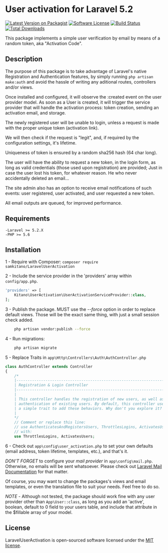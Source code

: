 # User activation for Laravel 5.2

[![Latest Version on Packagist](https://img.shields.io/packagist/v/samkitano/laragrowl.svg?style=flat-square)](https://packagist.org/packages/samkitano/laragrowl)
[![Software License](https://img.shields.io/badge/license-MIT-brightgreen.svg?style=flat-square)](LICENSE.md)
[![Build Status](https://img.shields.io/travis/samkitano/laragrowl/master.svg?style=flat-square)](https://travis-ci.org/samkitano/laragrowl)
[![Total Downloads](https://img.shields.io/packagist/dt/samkitano/laragrowl.svg?style=flat-square)](https://packagist.org/packages/samkitano/laragrowl)

This package implements a simple user verification by email by means of a random token, aka "Activation Code".

## Description

The purpose of this package is to take advantage of Laravel's native Registration and Authentication features, by simply
running `php artisan make:auth` and avoid the hassle of writing any aditional routes, controllers and/or views.

Once installed and configured, it will observe the :created event on the user provider model. As soon as a User is created,
it will trigger the service provider that will handle the activation process: token creation, sending an activation email,
and storage.

The newly registered user will be unable to login, unless a request is made with the proper unique token (activation link).

We will then check if the request is "legit", and, if required by the configuration settings, it's lifetime.

Uniqueness of token is ensured by a random sha256 hash (64 char long).

The user will have the ability to request a new token, in the login form, as long as valid credentials
(those used upon registration) are provided; Just in case the user lost his token,
for whatever reason. He who never accidentally deleted an email...

The site admin also has an option to receive email notifications of such events:
user registered, user activated, and user requested a new token.

All email outputs are queued, for improved performance.

## Requirements

	-Laravel >= 5.2.X
	-PHP >= 5.6

## Installation

1 - Require with Composer: `composer require samkitano/LaravelUserActivation`

2 - Include the service provider in the 'providers' array within `config/app.php`.

```php
'providers' => [
    Kitano\UserActivation\UserActivationServiceProvider::class,
];
```

3 - Publish the package. MUST use the *--force* option in order to replace default views. Those will be the exact same thing, with just a small session check added.

```bash
    php artisan vendor:publish --force
```

4 - Run migrations:
```bash
    php artisan migrate
```

5 - Replace Traits in  `app\Http\Controllers\Auth\AuthController.php`

```php
class AuthController extends Controller
{
    /*
    |--------------------------------------------------------------------------
    | Registration & Login Controller
    |--------------------------------------------------------------------------
    |
    | This controller handles the registration of new users, as well as the
    | authentication of existing users. By default, this controller uses
    | a simple trait to add these behaviors. Why don't you explore it?
    |
    */
    // Comment or replace this line:
    // use AuthenticatesAndRegistersUsers, ThrottlesLogins, ActivatesUsers;
    // with:
    use ThrottlesLogins, ActivatesUsers;

```

6 - Check out `app\config\user_activation.php` to set your own defaults (email address, token lifetime,
templates, etc.), and that's it.

*DON'T FORGET* to configure your *mail provider* in `app\config\mail.php`. Otherwise, no emails will be sent whatsoever.
Please check out [Laravel Mail Documentation](https://laravel.com/docs/5.2/mail) for that matter.

Of course, you may want to change the packages's views and email templates, or even the translation file to suit your needs. Feel free to do so.

*NOTE* - Although not tested, the package should work fine with any user provider other than `App\User::class`,
as long as you add an 'active', boolean, default to 0 field to your users table, and include that attribute in the $fillable
array of your model.

## License

LaravelUserActivation is open-sourced software licensed under the [MIT license](http://opensource.org/licenses/MIT).
